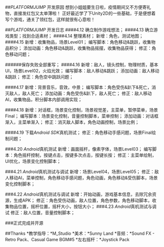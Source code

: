 ##*PLATFORMJUMP* 开发原因
想到小姐姐要生日啦，疫情期间又不方便寄礼物，直接发红包又太单薄啦！
正好最近学了下Unity2D的一些基础，于是便想着写个游戏，通关了领红包，这样就很有心意啦！

##*PLATFORMJUMP* 开发日志
####4.12
确立制作游戏想法；
####4.13
确立游戏类型；找到合适素材；
####4.14
整理素材；
新增：角色，测试地图；
####4.15
新增：收集物品，场景Level01；
编写脚本：角色移动&跳跃，收集物品积分；
添加动画：角色移动&跳跃，收集物品摇摆，收集物品获得；
修正：角色移动问题；

######保存失败全部重写；
####4.16
新增：敌人，镜头控制，物理材质，基本UI，场景Level02，火焰光效；
编写脚本：敌人移动&跳跃；
添加动画：敌人移动&跳跃；
修正：角色空中跳跃问题；

####4.17
新增：背景音乐，音效，中景；
编写脚本：角色受伤&趴下&死亡，消灭敌人，敌人死亡；
添加动画：角色受伤&趴下，敌人死亡；
修正：敌人移动AI，收集物品，积分脚本内部调用实现；

####4.18
新增：对话框，场景变化控制，场景视觉差，主菜单，暂停菜单，场景Final；
编写脚本：场景变化控制，音量控制脚本，菜单控制；
添加动画：对话框渐入，主菜单渐入；
修正：消灭敌人脚本，角色动画控制，场景比例；

####4.19
下载*Android SDK*真机测试；
修正：角色移动手感问题，场景Final绘制问题；

###4.20
*Android*真机测试
新增：画面摇杆，像素字体，场景Level03；
编写脚本：角色摇杆控制，按键点击，按键多次点击，按键长按；
修正：主菜单绘制，UI优化，场景变化控制脚本；

###4.21
*Android*真机测试与调试
新增：场景Level04，场景Level05；
修正：敌人移动AI，菜单控制，角色移动手感问题，角色动画，角色移动&受伤脚本，场景变化控制脚本；

###4.22
*Android*真机测试与调试
新增：开始动画，游戏基本信息，去除冗余资源，生成APK；
修正：角色受伤动画，敌人位置，角色参数，角色移动脚本，收集物品位置，摇杆位置，摇杆大小，按钮大小；
###4.23
*Android*真机测试与调试
修正：敌人位置，音量控制脚本；

###正式完成并开源

##Thanks
*教学指导：*M_Studio
*美术：*Sunny Land
*音频：*Sound FX - Retro Pack、Casual Game BGM#5
*左右摇杆：*Joystick Pack